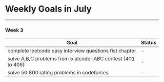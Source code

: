 # Weekly Goals in July 

---

### Week 3
| Goal                                                         | Status |  
|--------------------------------------------------------------|--------|  
| complete leetcode easy interview questions  fist chapter     | -      |  
| solve A,B,C problems from 5 atcoder ABC contest (401 to 405) | -      |
| solve 50 800 rating problems in codeforces                   | -      |  